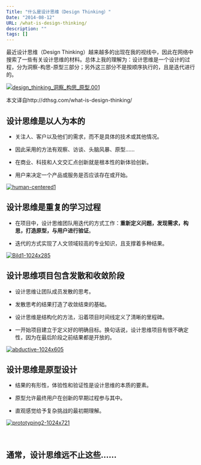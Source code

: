 ```yaml
---
Title: "什么是设计思维（Design Thinking）"
Date: "2014-08-12"
URL: /what-is-design-thinking/
description: ""
tags: []
---
```


最近设计思维（Design Thinking）越来越多的出现在我的视线中，因此在网络中搜索了一些有关设计思维的材料。总体上我的理解为：设计思维是一个设计的过程，分为洞察-构思-原型三部分；另外这三部分不是按顺序执行的，且是迭代进行的。

[![design_thinking_洞察_构思_原型.001](/wp-content/uploads/2014/08/design_thinking_洞察_构思_原型.001.jpg)](/wp-content/uploads/2014/08/design_thinking_洞察_构思_原型.001.jpg)

本文译自http://dthsg.com/what-is-design-thinking/

## 设计思维是以人为本的

- 关注人、客户以及他们的需求，而不是具体的技术或其他情况。

- 因此采用的方法有观察、访谈、头脑风暴、原型……

- 在商业、科技和人文交汇点创新就是根本性的新体验创新。

- 用户来决定一个产品或服务是否应该存在或开始。

[![human-centered1](/wp-content/uploads/2014/08/human-centered1.png)](/wp-content/uploads/2014/08/human-centered1.png)

## 设计思维是重复的学习过程

- 在项目中，设计思维团队用迭代的方式工作：**重新定义问题，发现需求，构思，打造原型，与用户进行验证**。

- 迭代的方式实现了人文领域较高的专业知识，且支撑着多种结果。

[![Bild1-1024x285](/wp-content/uploads/2014/08/Bild1-1024x285.png)](/wp-content/uploads/2014/08/Bild1-1024x285.png)

## 设计思维项目包含发散和收敛阶段

- 设计思维让团队成员发散的思考。

- 发散思考的结果打造了收敛结束的基础。

- 设计思维是结构化的方法，沿着项目时间线定义了清晰的里程碑。

- 一开始项目建立于定义好的明确目标。换句话说，设计思维项目有很不确定性，因为在最后阶段之前结果都是开放的。

[![abductive-1024x605](/wp-content/uploads/2014/08/abductive-1024x605.png)](/wp-content/uploads/2014/08/abductive-1024x605.png)

## 设计思维是原型设计

- 结果的有形性，体验性和验证性是设计思维的本质的要素。

- 原型允许最终用户在创新的早期过程参与其中。

- 直观感觉给予复杂挑战的最初期理解。

[![prototyping2-1024x721](/wp-content/uploads/2014/08/prototyping2-1024x721.png)](/wp-content/uploads/2014/08/prototyping2-1024x721.png)

 

## 通常，设计思维远不止这些……
